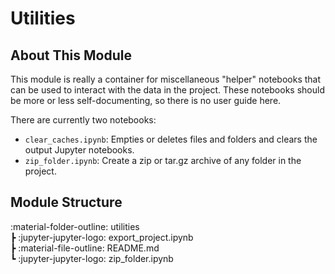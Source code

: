 # Utilities

## About This Module

This module is really a container for miscellaneous "helper" notebooks that can be used to interact with the data in the project. These notebooks should be more or less self-documenting, so there is no user guide here.

There are currently two notebooks:

- `clear_caches.ipynb`: Empties or deletes files and folders and clears the output Jupyter notebooks.
- `zip_folder.ipynb`: Create a zip or tar.gz archive of any folder in the project.

## Module Structure

:material-folder-outline: utilities<br>
 ┣ :jupyter-jupyter-logo: export_project.ipynb<br>
 ┣ :material-file-outline: README.md<br>
 ┗ :jupyter-jupyter-logo: zip_folder.ipynb
